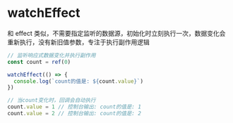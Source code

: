 # watchEffect
和 effect 类似，不需要指定监听的数据源，初始化时立刻执行一次，数据变化会重新执行，没有新旧值参数，专注于执行副作用逻辑
```ts
// 监听响应式数据变化并执行副作用
const count = ref(0)

watchEffect(() => {
  console.log(`count的值是: ${count.value}`)
})

// 当count变化时，回调会自动执行
count.value = 1 // 控制台输出: count的值是: 1
count.value = 2 // 控制台输出: count的值是: 2
```
